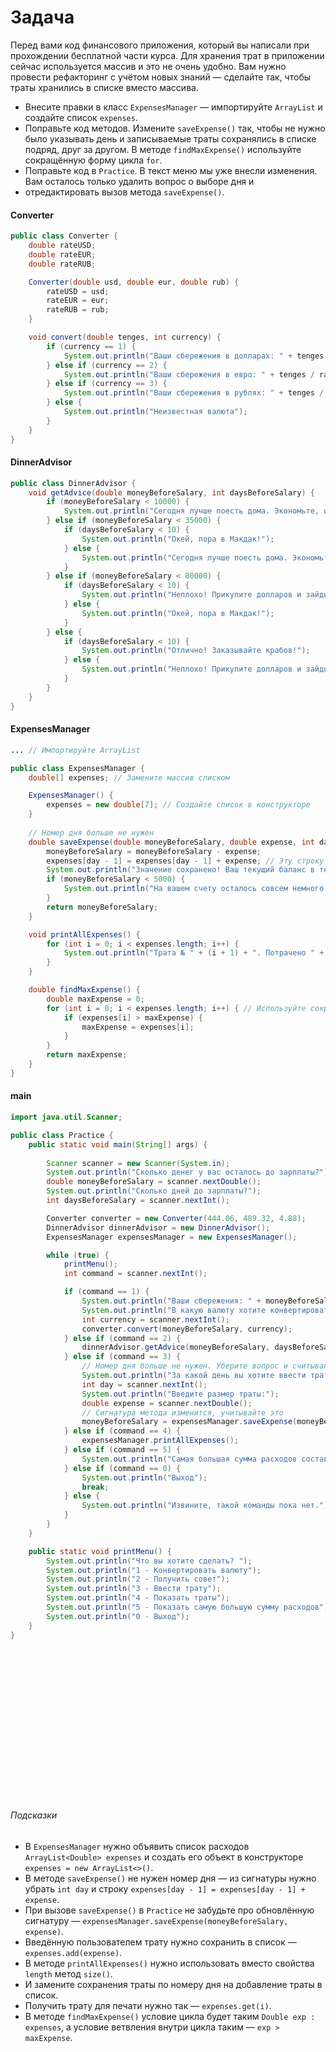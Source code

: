 # Задача
Перед вами код финансового приложения, который вы написали при прохождении бесплатной части курса. Для хранения трат в 
приложении сейчас используется массив и это не очень удобно. Вам нужно провести рефакторинг с учётом новых знаний — 
сделайте так, чтобы траты хранились в списке вместо массива. 

* Внесите правки в класс `ExpensesManager` — импортируйте `ArrayList` и создайте список `expenses`.
* Поправьте код методов. Измените `saveExpense()` так, чтобы не нужно было указывать день и записываемые траты сохранялись
в списке подряд, друг за другом. В методе `findMaxExpense()` используйте сокращённую форму цикла `for`.
* Поправьте код в `Practice`. В текст меню мы уже внесли изменения. Вам осталось только удалить вопрос о выборе дня и 
* отредактировать вызов метода `saveExpense()`.


#### Converter
```java
public class Converter {
    double rateUSD;
    double rateEUR;
    double rateRUB;

    Converter(double usd, double eur, double rub) {
        rateUSD = usd;
        rateEUR = eur;
        rateRUB = rub;
    }

    void convert(double tenges, int currency) {
        if (currency == 1) {
            System.out.println("Ваши сбережения в долларах: " + tenges / rateUSD);
        } else if (currency == 2) {
            System.out.println("Ваши сбережения в евро: " + tenges / rateEUR);
        } else if (currency == 3) {
            System.out.println("Ваши сбережения в рублях: " + tenges / rateRUB);
        } else {
            System.out.println("Неизвестная валюта");
        }
    }
}
```


#### DinnerAdvisor
```java
public class DinnerAdvisor {
    void getAdvice(double moneyBeforeSalary, int daysBeforeSalary) {
        if (moneyBeforeSalary < 10000) {
            System.out.println("Сегодня лучше поесть дома. Экономьте, и вы дотянете до зарплаты!");
        } else if (moneyBeforeSalary < 35000) {
            if (daysBeforeSalary < 10) {
                System.out.println("Окей, пора в Макдак!");
            } else {
                System.out.println("Сегодня лучше поесть дома. Экономьте, и вы дотянете до зарплаты!");
            }
        } else if (moneyBeforeSalary < 80000) {
            if (daysBeforeSalary < 10) {
                System.out.println("Неплохо! Прикупите долларов и зайдите поужинать в классное место. :)");
            } else {
                System.out.println("Окей, пора в Макдак!");
            }
        } else {
            if (daysBeforeSalary < 10) {
                System.out.println("Отлично! Заказывайте крабов!");
            } else {
                System.out.println("Неплохо! Прикупите долларов и зайдите поужинать в классное место. :)");
            }
        }
    }
}
```


#### ExpensesManager
```java
... // Импортируйте ArrayList

public class ExpensesManager {
    double[] expenses; // Замените массив списком

    ExpensesManager() {
        expenses = new double[7]; // Создайте список в конструкторе
    }
    
    // Номер дня больше не нужен
    double saveExpense(double moneyBeforeSalary, double expense, int day) { 
        moneyBeforeSalary = moneyBeforeSalary - expense;
        expenses[day - 1] = expenses[day - 1] + expense; // Эту строку нужно убрать
        System.out.println("Значение сохранено! Ваш текущий баланс в тенге: " + moneyBeforeSalary);
        if (moneyBeforeSalary < 5000) {
            System.out.println("На вашем счету осталось совсем немного. Стоит начать экономить!");
        }
        return moneyBeforeSalary;
    }

    void printAllExpenses() {
        for (int i = 0; i < expenses.length; i++) {
            System.out.println("Трата № " + (i + 1) + ". Потрачено " + expenses[i] + " тенге");
        }
    }

    double findMaxExpense() {
        double maxExpense = 0;
        for (int i = 0; i < expenses.length; i++) { // Используйте сокращённую форму цикла
            if (expenses[i] > maxExpense) {
                maxExpense = expenses[i];
            }
        }
        return maxExpense;
    }
}
```


#### main
```java
import java.util.Scanner;

public class Practice {
    public static void main(String[] args) {
        
        Scanner scanner = new Scanner(System.in);
        System.out.println("Сколько денег у вас осталось до зарплаты?");
        double moneyBeforeSalary = scanner.nextDouble();
        System.out.println("Сколько дней до зарплаты?");
        int daysBeforeSalary = scanner.nextInt();

        Converter converter = new Converter(444.06, 489.32, 4.88);
        DinnerAdvisor dinnerAdvisor = new DinnerAdvisor();
        ExpensesManager expensesManager = new ExpensesManager();

        while (true) {
            printMenu();
            int command = scanner.nextInt();

            if (command == 1) {
                System.out.println("Ваши сбережения: " + moneyBeforeSalary + " KZT");
                System.out.println("В какую валюту хотите конвертировать? Доступные варианты: 1 - USD, 2 - EUR, 3 - RUB.");
                int currency = scanner.nextInt();
                converter.convert(moneyBeforeSalary, currency);
            } else if (command == 2) {
                dinnerAdvisor.getAdvice(moneyBeforeSalary, daysBeforeSalary);
            } else if (command == 3) {
                // Номер дня больше не нужен. Уберите вопрос и считывание номера дня
                System.out.println("За какой день вы хотите ввести трату: 1-ПН, 2-ВТ, 3-СР, 4-ЧТ, 5-ПТ, 6-СБ, 7-ВС?");
                int day = scanner.nextInt();
                System.out.println("Введите размер траты:");
                double expense = scanner.nextDouble();
                // Сигнатура метода изменится, учитывайте это
                moneyBeforeSalary = expensesManager.saveExpense(moneyBeforeSalary, expense, day);
            } else if (command == 4) {
                expensesManager.printAllExpenses();
            } else if (command == 5) {
                System.out.println("Самая большая сумма расходов составила " + expensesManager.findMaxExpense() + " тенге.");
            } else if (command == 0) {
                System.out.println("Выход");
                break;
            } else {
                System.out.println("Извините, такой команды пока нет.");
            }
        }
    }

    public static void printMenu() {
        System.out.println("Что вы хотите сделать? ");
        System.out.println("1 - Конвертировать валюту");
        System.out.println("2 - Получить совет");
        System.out.println("3 - Ввести трату");
        System.out.println("4 - Показать траты");
        System.out.println("5 - Показать самую большую сумму расходов");
        System.out.println("0 - Выход");
    }
}
```



<br>
<br>
<br>
<br>
<br>
<br>
<br>
<br>
<br>
<br>
<br>
<br>
<br>
<br>


###### Подсказки
* В `ExpensesManager` нужно объявить список расходов `ArrayList<Double> expenses` и создать его объект в конструкторе `expenses = new ArrayList<>()`.
* В методе `saveExpense()` не нужен номер дня — из сигнатуры нужно убрать `int day` и строку `expenses[day - 1] = expenses[day - 1] + expense`.
* При вызове `saveExpense()` в `Practice` не забудьте про обновлённую сигнатуру — `expensesManager.saveExpense(moneyBeforeSalary, expense)`.
* Введённую пользователем трату нужно сохранить в список — `expenses.add(expense)`.
* В методе `printAllExpenses()` нужно использовать вместо свойства `length` метод `size()`.
* И замените сохранения траты по номеру дня на добавление траты в список.
* Получить трату для печати нужно так — `expenses.get(i)`.
* В методе `findMaxExpense()` условие цикла будет таким `Double exp : expenses`, а условие ветвления внутри цикла таким — `exp > maxExpense`.